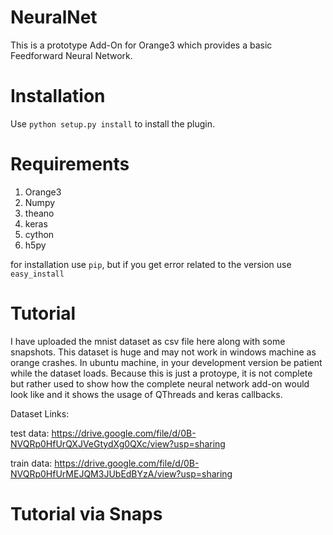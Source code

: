 # NeuralNet
This is a prototype Add-On for Orange3 which provides a basic Feedforward Neural Network.

# Installation
Use ``python setup.py install`` to install the plugin.

# Requirements
1. Orange3
2. Numpy
3. theano
4. keras
5. cython
6. h5py

for installation use ``pip``, but if you get error related to the version use ``easy_install``

# Tutorial
I have uploaded the mnist dataset as csv file here along with some snapshots. This dataset is huge and may not work in windows machine as orange crashes. In ubuntu machine, in your development version be patient while the dataset loads. Because this is just a protoype, it is not complete but rather used to show how the complete neural network add-on would look like and it shows the usage of QThreads and keras callbacks.

Dataset Links:

test data: https://drive.google.com/file/d/0B-NVQRp0HfUrQXJVeGtydXg0QXc/view?usp=sharing

train data: https://drive.google.com/file/d/0B-NVQRp0HfUrMEJQM3JUbEdBYzA/view?usp=sharing

# Tutorial via Snaps
